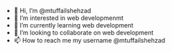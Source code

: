 - 👋 Hi, I’m @mtuffailshehzad
- 👀 I’m interested in web developmenmt
- 🌱 I’m currently learning web development
- 💞️ I’m looking to collaborate on web development
- 📫 How to reach me my username @mtuffailshehzad

<!---
mtuffailshehzad/mtuffailshehzad is a ✨ special ✨ repository because its `README.md` (this file) appears on your GitHub profile.
You can click the Preview link to take a look at your changes.
--->
